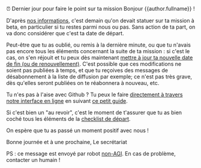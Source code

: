 ⏰ Dernier jour pour faire le point sur ta mission
Bonjour {{author.fullname}} !

D'après [nos informations](https://beta.gouv.fr/communaute/), c'est demain qu'on devait statuer sur ta mission à beta, en particulier si tu restes parmi nous ou pas. Sans action de ta part, on va donc considérer que c'est ta date de départ.

Peut-être que tu as oublié, ou remis à la dernière minute, ou que tu n'avais pas encore tous les éléments concernant la suite de ta mission : si c'est le cas, on s'en réjouit et tu peux dès maintenant [mettre à jour ta nouvelle date de fin (ou de renouvellement)](https://github.com/betagouv/beta.gouv.fr/edit/master/content/_authors/{{author.id}}.md). C'est possible que ces modifications ne soient pas publiées à temps, et que tu reçoives des messages de désabonnement à la liste de diffusion par exemple; ce n'est pas très grave, dès qu'elles seront publiées on te réabonnera à nouveau, etc.

Tu n'es pas à l'aise avec Github ? Tu peux le faire [directement à travers notre interface en ligne](https://beta.gouv.fr/admin/#/collections/authors/entries/{{author.id}}) en suivant [ce petit guide](https://pad.incubateur.net/xAj0p9RKTPW00RUGJHtbyA).

Si c'est bien un "au revoir", c'est le moment de t'assurer que tu as bien coché tous les éléments de la [checklist de départ](https://doc.incubateur.net/communaute/au-revoir).

On espère que tu as passé un moment positif avec nous !

Bonne journée et à une prochaine,
Le secrétariat

PS : ce message est envoyé par robot [non-AGI](https://en.wikipedia.org/wiki/Artificial_general_intelligence). En cas de problème, contacter un humain !

